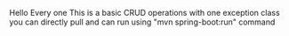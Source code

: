 Hello Every one This is a basic CRUD operations with one exception class
you can directly pull and can run using
  "mvn spring-boot:run" command